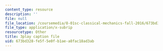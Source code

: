 ```yaml
---
content_type: resource
description: ''
file: null
file_location: /coursemedia/8-01sc-classical-mechanics-fall-2016/673bd328fe5f5e0fb1aea8fac18ad3ab_83NmtaE7fEk.vtt
file_type: application/x-subrip
resourcetype: Other
title: 3play caption file
uid: 673bd328-fe5f-5e0f-b1ae-a8fac18ad3ab
---
```

